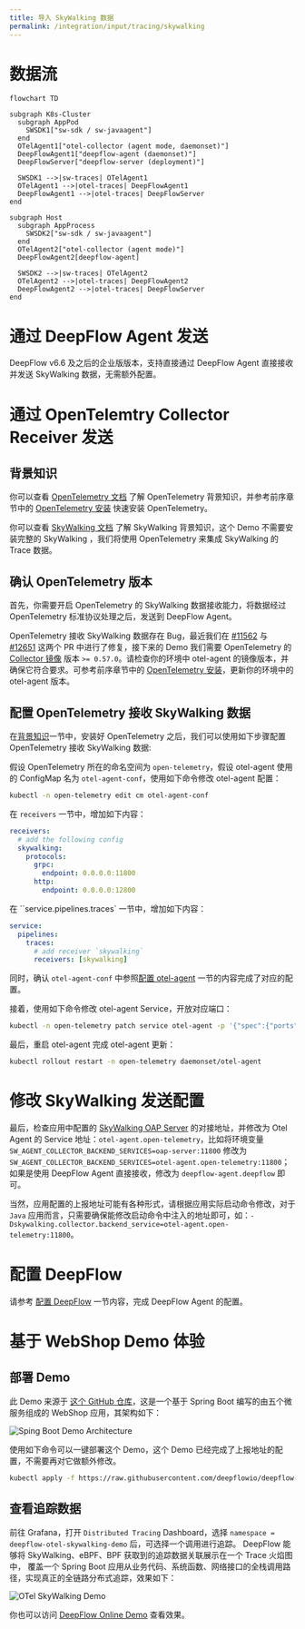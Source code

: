 ```yaml
---
title: 导入 SkyWalking 数据
permalink: /integration/input/tracing/skywalking
---
```


# 数据流

```mermaid
flowchart TD

subgraph K8s-Cluster
  subgraph AppPod
    SWSDK1["sw-sdk / sw-javaagent"]
  end
  OTelAgent1["otel-collector (agent mode, daemonset)"]
  DeepFlowAgent1["deepflow-agent (daemonset)"]
  DeepFlowServer["deepflow-server (deployment)"]

  SWSDK1 -->|sw-traces| OTelAgent1
  OTelAgent1 -->|otel-traces| DeepFlowAgent1
  DeepFlowAgent1 -->|otel-traces| DeepFlowServer
end

subgraph Host
  subgraph AppProcess
    SWSDK2["sw-sdk / sw-javaagent"]
  end
  OTelAgent2["otel-collector (agent mode)"]
  DeepFlowAgent2[deepflow-agent]

  SWSDK2 -->|sw-traces| OTelAgent2
  OTelAgent2 -->|otel-traces| DeepFlowAgent2
  DeepFlowAgent2 -->|otel-traces| DeepFlowServer
end
```

# 通过 DeepFlow Agent 发送

DeepFlow v6.6 及之后的企业版版本，支持直接通过 DeepFlow Agent 直接接收并发送 SkyWalking 数据，无需额外配置。

# 通过 OpenTelemtry Collector Receiver 发送

## 背景知识

你可以查看 [OpenTelemetry 文档](https://opentelemetry.io/docs/) 了解 OpenTelemetry 背景知识，并参考前序章节中的 [OpenTelemetry 安装](../tracing/opentelemetry/#配置-opentelemetry) 快速安装 OpenTelemetry。

你可以查看 [SkyWalking 文档](https://skywalking.apache.org/docs/) 了解 SkyWalking 背景知识，这个 Demo 不需要安装完整的 SkyWalking ，我们将使用 OpenTelemetry 来集成 SkyWalking 的 Trace 数据。

## 确认 OpenTelemetry 版本

首先，你需要开启 OpenTelemetry 的 SkyWalking 数据接收能力，将数据经过 OpenTelemetry 标准协议处理之后，发送到 DeepFlow Agent。

OpenTelemetry 接收 SkyWalking 数据存在 Bug，最近我们在 [#11562](https://github.com/open-telemetry/opentelemetry-collector-contrib/pull/11562) 与 [#12651](https://github.com/open-telemetry/opentelemetry-collector-contrib/pull/12651) 这两个 PR 中进行了修复，接下来的 Demo 我们需要 OpenTelemetry 的 [Collector 镜像](https://hub.docker.com/r/otel/opentelemetry-collector-contrib) 版本 `>= 0.57.0`。请检查你的环境中 otel-agent 的镜像版本，并确保它符合要求。可参考前序章节中的 [OpenTelemetry 安装](../tracing/opentelemetry/#配置-otel-agent)，更新你的环境中的 otel-agent 版本。

## 配置 OpenTelemetry 接收 SkyWalking 数据

在[背景知识](#背景知识)一节中，安装好 OpenTelemetry 之后，我们可以使用如下步骤配置 OpenTelemetry 接收 SkyWalking 数据:

假设 OpenTelemetry 所在的命名空间为 `open-telemetry`，假设 otel-agent 使用的 ConfigMap 名为 `otel-agent-conf`，使用如下命令修改 otel-agent 配置：

```bash
kubectl -n open-telemetry edit cm otel-agent-conf
```

在 `receivers` 一节中，增加如下内容：

```yaml
receivers:
  # add the following config
  skywalking:
    protocols:
      grpc:
        endpoint: 0.0.0.0:11800
      http:
        endpoint: 0.0.0.0:12800
```

在 ``service.pipelines.traces` 一节中，增加如下内容：

```yaml
service:
  pipelines:
    traces:
      # add receiver `skywalking`
      receivers: [skywalking]
```

同时，确认 `otel-agent-conf` 中参照[配置 otel-agent](../tracing/opentelemetry/#配置-otel-agent) 一节的内容完成了对应的配置。

接着，使用如下命令修改 otel-agent Service，开放对应端口：

```bash
kubectl -n open-telemetry patch service otel-agent -p '{"spec":{"ports":[{"name":"sw-http","port":12800,"protocol":"TCP","targetPort":12800},{"name":"sw-grpc","port":11800,"protocol":"TCP","targetPort":11800}]}}'
```

最后，重启 otel-agent 完成 otel-agent 更新：

```bash
kubectl rollout restart -n open-telemetry daemonset/otel-agent
```

# 修改 SkyWalking 发送配置

最后，检查应用中配置的 [SkyWalking OAP Server](https://skywalking.apache.org/docs/main/next/en/setup/backend/backend-setup/#requirements-and-default-settings) 的对接地址，并修改为 Otel Agent 的 Service 地址：`otel-agent.open-telemetry`，比如将环境变量 `SW_AGENT_COLLECTOR_BACKEND_SERVICES=oap-server:11800` 修改为 `SW_AGENT_COLLECTOR_BACKEND_SERVICES=otel-agent.open-telemetry:11800`；如果是使用 DeepFlow Agent 直接接收，修改为 `deepflow-agent.deepflow` 即可。

当然，应用配置的上报地址可能有各种形式，请根据应用实际启动命令修改，对于 `Java` 应用而言，只需要确保能修改启动命令中注入的地址即可，如：`-Dskywalking.collector.backend_service=otel-agent.open-telemetry:11800`。

# 配置 DeepFlow

请参考 [配置 DeepFlow](../tracing/opentelemetry/#配置-deepflow) 一节内容，完成 DeepFlow Agent 的配置。

# 基于 WebShop Demo 体验

## 部署 Demo

此 Demo 来源于 [这个 GitHub 仓库](https://github.com/liuzhibin-cn/my-demo)，这是一个基于 Spring Boot 编写的由五个微服务组成的 WebShop 应用，其架构如下：

![Sping Boot Demo Architecture](./imgs/spring-boot-webshop-arch.png)

使用如下命令可以一键部署这个 Demo，这个 Demo 已经完成了上报地址的配置，不需要再对它做额外修改。

```bash
kubectl apply -f https://raw.githubusercontent.com/deepflowio/deepflow-demo/main/DeepFlow-Otel-SkyWalking-Demo/deepflow-otel-skywalking-demo.yaml
```

## 查看追踪数据

前往 Grafana，打开 `Distributed Tracing` Dashboard，选择 `namespace = deepflow-otel-skywalking-demo` 后，可选择一个调用进行追踪。
DeepFlow 能够将 SkyWalking、eBPF、BPF 获取到的追踪数据关联展示在一个 Trace 火焰图中，
覆盖一个 Spring Boot 应用从业务代码、系统函数、网络接口的全栈调用路径，实现真正的全链路分布式追踪，效果如下：

![OTel SkyWalking Demo](https://yunshan-guangzhou.oss-cn-beijing.aliyuncs.com/pub/pic/2022082363044145adc1b.png)

你也可以访问 [DeepFlow Online Demo](https://ce-demo.deepflow.yunshan.net/d/Distributed_Tracing/distributed-tracing?var-namespace=deepflow-otel-skywalking-demo&from=deepflow-doc) 查看效果。
